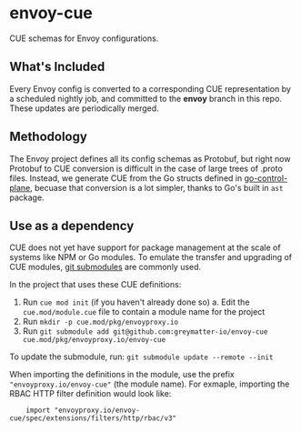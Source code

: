 # envoy-cue

CUE schemas for Envoy configurations.

## What's Included

Every Envoy config is converted to a corresponding CUE representation by a
scheduled nightly job, and committed to the **envoy** branch in this repo.
These updates are periodically merged.

## Methodology

The Envoy project defines all its config schemas as Protobuf, but right now
Protobuf to CUE conversion is difficult in the case of large trees of .proto
files. Instead, we generate CUE from the Go structs defined in
[go-control-plane](https://github.com/envoyproxy/go-control-plane), becuase
that conversion is a lot simpler, thanks to Go's built in `ast` package.

## Use as a dependency

CUE does not yet have support for package management at the scale of systems like NPM
or Go modules. To emulate the transfer and upgrading of CUE modules, 
[git submodules](https://git-scm.com/book/en/v2/Git-Tools-Submodules) are commonly used.

In the project that uses these CUE definitions:
1. Run `cue mod init` (if you haven't already done so)
    a. Edit the `cue.mod/module.cue` file to contain a module name for the project
2. Run `mkdir -p cue.mod/pkg/envoyproxy.io`
3. Run `git submodule add git@github.com:greymatter-io/envoy-cue cue.mod/pkg/envoyproxy.io/envoy-cue`

To update the submodule, run: `git submodule update --remote --init`

When importing the definitions in the module, use the prefix `"envoyproxy.io/envoy-cue"` (the module name). For exmaple, importing the 
RBAC HTTP filter definition would look like: 
```
	import "envoyproxy.io/envoy-cue/spec/extensions/filters/http/rbac/v3"
```





